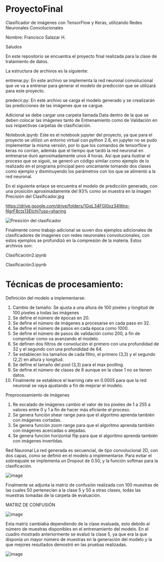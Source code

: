 # ProyectoFinal
Clasificador de imágenes con TensorFlow y Keras, utilizando Redes Neuronales Convolucionales

Nombre: Francisco Salazar H.

Saludos

En este repositorio se encuentra el proyecto final realizada para la clase de tratamiento de datos.

La estructura de archivos es la siguiente:

entrenar.py: En este archivo se implementa la red neuronal convolucional que ve va a entrenar para generar el modelo de predicción que se utilizará para este proyecto.

predecir.py: En este archivo se carga el modelo generado y se crealizarán las predicciones de las imágenes que se cargue.

Adicional se debe cargar una carpeta llamada Data dentro de la que se deben colocar las imágenes tanto de Entrenamiento como de Validación en sus respectivas carpetas de clasificiación.

Notebook.ipynb: Este es el notebook jupyter del proyecto, ya que para el proyecto se utilizó un entorno virtual con python 2.6, en jupyter no se pudo implementar la misma versión, por lo que los comandos de tensorflow y keras no corrían, además que el tiempo que tardó la red neuronal en entrenarse duró aproximadamente unos 4 horas. Así que para ilustrar el proceso que se siguió, se generó un código similar como ejemplo de lo realizado en el programa principal pero unicamante tomando dos clases como ejemplo y disminuyendo los parámetros con los que se alimentó a la red neuronal.

En el siguiente enlace se encuentra el modelo de predicción generado, con una prosición aproximadamente del 93% como se muestra en la imagen Precisión del Clasificador.jpg

https://drive.google.com/drive/folders/1GqL34FGl0xz34Wnx-NgrF8cts13Etchj?usp=sharing

![Presición del clasificador](https://user-images.githubusercontent.com/101531467/188278092-c3bb7724-f868-4f45-974d-38870f2d2813.jpg)


Finalmente como trabajo adicional se suven dos ejemplos adicionales de clasificadores de imagenes con redes neuronales convolucionales, con estos ejemplos se profundizó en la compresión de la materia. Estos archivos son:

Clasificación2.ipynb


Clasificación3.ipynb

# Técnicas de procesamiento:

Definición del modelo a implementarse:
1.	Cambio de tamaño: Se ajusta a una altura de 100 pixeles y longitud de 100 pixeles a todas las imágenes
2.	Se define el número de épocas en 20.
3.	Se define el número de imágenes a procesarse en cada paso en 32.
4.	Se define el número de pasos en cada época como 1000.
5.	Se define el número de pasos de validación como 200, a fin de comprobar como va avanzando el modelo.
6.	Se definen dos filtros de convolución el primero con una profundidad de 32 y el segundo con una profundidad de 64.
7.	Se establecen los tamaños de cada filtro, el primero (3,3) y el segundo (2,2) en altura y longitud.
8.	Se define el tamaño del pool (3,3) para el max poolling.
9.	Se define el número de clases de 8 aunque en la clase 1 no se tienen datos.
10.	Finalmente se establece el learning rate en 0.0005 para que la red neuronal se vaya ajustando a fin de mejorar el modelo.

Preprocesamiento de imágenes
1.	Re escalado de imágenes cambio el valor de los pixeles de 1 a 255 a valores entre 0 y 1 a fin de hacer más eficiente el proceso.
2.	Se genera función shear range para que el algoritmo aprenda también con imágenes cortadas.
3.	 Se genera función zoom range para que el algoritmo aprenda también con imágenes acercadas o alejadas.
4.	Se genera función horizontal flip para que el algoritmo aprenda también con imágenes invertidas.

Red Nauronal
La red generada es secuencial, de tipo convolucional 2D, con dos capas, como se definió en el modelo a implementarse. Para evitar el sobreajuste se implementa un Dropout de 0.50, y la función softmax para la clasificación.

![image](https://user-images.githubusercontent.com/101531467/188280501-f5e15196-71f7-4f17-930f-36f35193e648.png)


Finalmente se adjunta la matriz de confusión realizada con 100 muestras de las cuales 50 pertenecían a la clase 5 y 50 a otras clases, todas las muestras tomadas de la carpeta de evaluación.

MATRIZ DE CONFUSIÓN

![image](https://user-images.githubusercontent.com/101531467/188279259-b50d17f7-9ffd-409e-bd3d-92268968b388.png)


Esta matriz cambiaba dependiendo de la clase evaluada, esto debido al número de muestras disponibles en el entrenamiento del modelo. En el cuadro mostrado anteriormente se evaluó la clase 5, ya que era la que disponía un mayor número de muestras en la generación del modelo y la que mejores resultados demostró en las pruebas realizadas.


![image](https://user-images.githubusercontent.com/101531467/188279786-fa3bb8f9-7c77-4393-abbc-50b2f20226a7.png)




